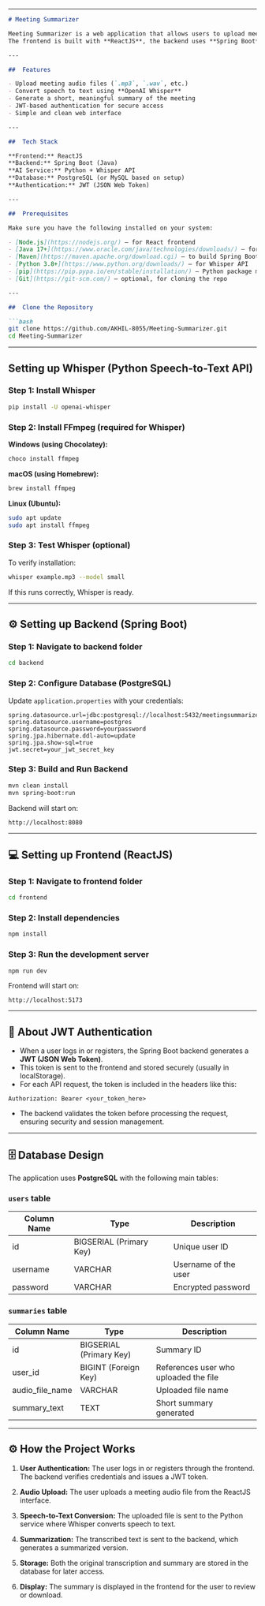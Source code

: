 
---

````markdown
# Meeting Summarizer

Meeting Summarizer is a web application that allows users to upload meeting audio files and automatically generates a clear, summarized version of the conversation.  
The frontend is built with **ReactJS**, the backend uses **Spring Boot**, and **Python (Whisper API)** is used for speech-to-text conversion.

---

##  Features

- Upload meeting audio files (`.mp3`, `.wav`, etc.)
- Convert speech to text using **OpenAI Whisper**
- Generate a short, meaningful summary of the meeting
- JWT-based authentication for secure access
- Simple and clean web interface

---

##  Tech Stack

**Frontend:** ReactJS  
**Backend:** Spring Boot (Java)  
**AI Service:** Python + Whisper API  
**Database:** PostgreSQL (or MySQL based on setup)  
**Authentication:** JWT (JSON Web Token)

---

##  Prerequisites

Make sure you have the following installed on your system:

- [Node.js](https://nodejs.org/) – for React frontend  
- [Java 17+](https://www.oracle.com/java/technologies/downloads/) – for Spring Boot backend  
- [Maven](https://maven.apache.org/download.cgi) – to build Spring Boot  
- [Python 3.8+](https://www.python.org/downloads/) – for Whisper API  
- [pip](https://pip.pypa.io/en/stable/installation/) – Python package manager  
- [Git](https://git-scm.com/) – optional, for cloning the repo

---

##  Clone the Repository

```bash
git clone https://github.com/AKHIL-8055/Meeting-Summarizer.git
cd Meeting-Summarizer
````

---

##  Setting up Whisper (Python Speech-to-Text API)

### Step 1: Install Whisper

```bash
pip install -U openai-whisper
```

### Step 2: Install FFmpeg (required for Whisper)

**Windows (using Chocolatey):**

```bash
choco install ffmpeg
```

**macOS (using Homebrew):**

```bash
brew install ffmpeg
```

**Linux (Ubuntu):**

```bash
sudo apt update
sudo apt install ffmpeg
```

### Step 3: Test Whisper (optional)

To verify installation:

```bash
whisper example.mp3 --model small
```

If this runs correctly, Whisper is ready.

---

## ⚙️ Setting up Backend (Spring Boot)

### Step 1: Navigate to backend folder

```bash
cd backend
```

### Step 2: Configure Database (PostgreSQL)

Update `application.properties` with your credentials:

```properties
spring.datasource.url=jdbc:postgresql://localhost:5432/meetingsummarizer
spring.datasource.username=postgres
spring.datasource.password=yourpassword
spring.jpa.hibernate.ddl-auto=update
spring.jpa.show-sql=true
jwt.secret=your_jwt_secret_key
```

### Step 3: Build and Run Backend

```bash
mvn clean install
mvn spring-boot:run
```

Backend will start on:

```
http://localhost:8080
```

---

## 💻 Setting up Frontend (ReactJS)

### Step 1: Navigate to frontend folder

```bash
cd frontend
```

### Step 2: Install dependencies

```bash
npm install
```

### Step 3: Run the development server

```bash
npm run dev
```

Frontend will start on:

```
http://localhost:5173
```

---

## 🔐 About JWT Authentication

* When a user logs in or registers, the Spring Boot backend generates a **JWT (JSON Web Token)**.
* This token is sent to the frontend and stored securely (usually in localStorage).
* For each API request, the token is included in the headers like this:

```
Authorization: Bearer <your_token_here>
```

* The backend validates the token before processing the request, ensuring security and session management.

---

## 🗄️ Database Design

The application uses **PostgreSQL** with the following main tables:

### `users` table

| Column Name | Type                    | Description          |
| ----------- | ----------------------- | -------------------- |
| id          | BIGSERIAL (Primary Key) | Unique user ID       |
| username    | VARCHAR                 | Username of the user |
| password    | VARCHAR                 | Encrypted password   |


### `summaries` table

| Column Name      | Type                    | Description                           |
| ---------------- | ----------------------- | ------------------------------------- |
| id               | BIGSERIAL (Primary Key) | Summary ID                            |
| user_id          | BIGINT (Foreign Key)    | References user who uploaded the file |
| audio_file_name  | VARCHAR                 | Uploaded file name                    |
| summary_text     | TEXT                    | Short summary generated               |


---

## ⚙️ How the Project Works

1. **User Authentication:**
   The user logs in or registers through the frontend. The backend verifies credentials and issues a JWT token.

2. **Audio Upload:**
   The user uploads a meeting audio file from the ReactJS interface.

3. **Speech-to-Text Conversion:**
   The uploaded file is sent to the Python service where Whisper converts speech to text.

4. **Summarization:**
   The transcribed text is sent to the backend, which generates a summarized version.

5. **Storage:**
   Both the original transcription and summary are stored in the database for later access.

6. **Display:**
   The summary is displayed in the frontend for the user to review or download.


